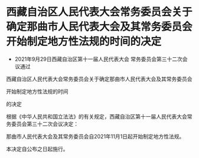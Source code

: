 # 西藏自治区人民代表大会常务委员会关于确定那曲市人民代表大会及其常务委员会开始制定地方性法规的时间的决定

- 2021年9月29日西藏自治区第十一届人民代表大会
  常务委员会第三十二次会议通过

<!-- INFO END -->

西藏自治区人民代表大会常务委员会关于确定那曲市人民代表大会及其常务委员会

开始制定地方性法规的时间

的决定

根据《中华人民共和国立法法》的有关规定，西藏自治区第十一届人民代表大会常务委员会第三十二次会议决定：

那曲市人民代表大会及其常务委员会自2021年11月1日起开始制定地方性法规。

本决定自公布之日起施行。

